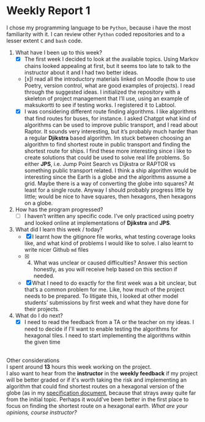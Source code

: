 # Weekly Report 1
I chose my programming language to be `Python`, because i have the most familiarity with it. I can review other `Python` coded repositories and to a lesser extent `C` and `bash` code. <br />
1. What have I been up to this week? <br />
   - [x] The first week I decided to look at the available topics. Using Markov chains looked appealing at first, but it seems too late to talk to the instructor about it and I had two better ideas. <br />
   - [x]I read all the introductory materials linked on Moodle (how to use Poetry, version control, what are good examples of projects). I read through the suggested ideas. I initialized the repository with a skeleton of project management that I’ll use, using an example  of maksukortti to see if testing works. I registered it to Labtool.<br />
   - [x] I was considering different route finding algorithms. I like algorithms that find routes for buses, for instance. I asked Chatgpt what kind of algorithms can be used to improve public transport, and I read about Raptor. It sounds very interesting, but it’s probably much harder than a regular **Djikstra** based algorithm. Im stuck between choosing an algorithm to find shortest route in public transport and finding the shortest route for ships. I find these more interesting since i like to create solutions that could be used to solve real life problems. So either  **JPS**, i.e. Jump Point Search vs Dijkstra or RAPTOR vs something public transport related. I think a ship algorithm would be interesting since the Earth is a globe and the algorithms assume a grid. Maybe there is a way of converting the globe into squares? At least for a single route. Anyway I should probably progress little by little; would be nice to have squares, then hexagons, then hexagons on a globe. 
2. How has the program progressed? <br />
   - [ ] I haven’t written any specific code. I’ve only practiced using poetry and looked online at implementations of **Djikstra** and **JPS**.<br />
3. What did I learn this week / today? <br />
   - [x] I learnt how the gitignore file works, what testing coverage looks like, and what kind of problems I would like to solve. I also learnt to write nicer Github `md` files <br />
   - [x] 4. What was unclear or caused difficulties? Answer this section honestly, as you will receive help based on this section if needed.  <br />
   - [x] What I need to do exactly for the first week was a bit unclear, but that’s a common problem for me. Like, how much of the project needs to be prepared. To litigate this, I looked at other model students’ submissions by first week and what they have done for their projects. <br />
4. What do I do next? <br />
   - [x] I need to read the feedback from a TA or the teacher on my ideas. I need to decide if I'll want to enable testing the algorithms for hexagonal tiles. I need to start implementing the algorithms within the given time <br /><br />

Other considerations <br />
I spent around **13** hours this week working on the project. <br />
I also want to hear from the **instructor** in the **weekly feedback** if my project will be better graded or if it's worth taking the risk and implementing an algorithm that could find shortest routes on a hexagonal version of the globe (as in my [specification document](https://github.com/jakubgrad/Aineopintojen-harjoitusty-Algoritmit-ja-teko-ly-/blob/main/documentation/specification%20document.md), because that strays away quite far from the initial topic. Perhaps it would've been better in the first place to focus on finding the shortest route on a hexagonal earth. *What are your opinions, course instructor?*



